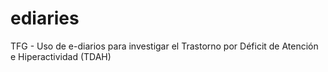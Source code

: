 # ediaries
TFG - Uso de e-diarios para investigar el Trastorno por Déficit de Atención e Hiperactividad (TDAH)
